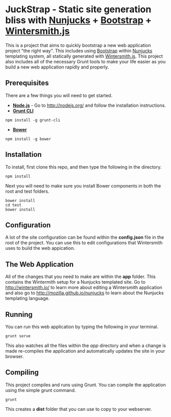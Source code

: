 JuckStrap - Static site generation bliss with [Nunjucks](http://mozilla.github.io/nunjucks/) + [Bootstrap](http://getbootstrap.com/) + [Wintersmith.js](http://wintersmith.io/)
==================================================================================

This is a project that aims to quickly bootstrap a new web application project "the right way". This includes using [Bootstrap](http://getbootstrap.com/) within [Nunjucks](http://mozilla.github.io/nunjucks/) templating system, all statically generated with [Wintersmith.js](http://wintersmith.io/).  This project also includes all of the necessary Grunt tools to make your life easier as you build a new web application rapidly and properly.

Prerequisites
---------------
There are a few things you will need to get started.
  - **[Node.js](http://nodejs.org/)** - Go to http://nodejs.org/ and follow the installation instructions.
  - **[Grunt CLI](http://gruntjs.com/getting-started)**

  ```
  npm install -g grunt-cli
  ```
  - **[Bower](http://bower.io/)**

  ```
  npm install -g bower
  ```

Installation
---------------

To install, first clone this repo, and then type the following in the directory.

```
npm install
```

Next you will need to make sure you install Bower components in both the root and test folders.

```
bower install
cd test
bower install
```

Configuration
---------------------
A lot of the site configuration can be found within the **config.json** file in the root of the project.  You can use this to edit configurations that Wintersmith uses to build the web appication.

The Web Application
---------------------
All of the changes that you need to make are within the **app** folder.  This contains the Wintermith setup for a Nunjucks templated site.  Go to http://wintersmith.io/ to learn more about editing a Wintersmith application and also go to http://mozilla.github.io/nunjucks to learn about the Nunjucks templating language.

Running
---------------------
You can run this web application by typing the following in your terminal.

```
grunt serve
```

This also watches all the files within the *app* directory and when a change is made re-compiles the application and automatically updates the site in your browser.


Compiling
---------------------
This project compiles and runs using Grunt. You can compile the application using the simple grunt command.

```
grunt
```

This creates a **dist** folder that you can use to copy to your webserver.
